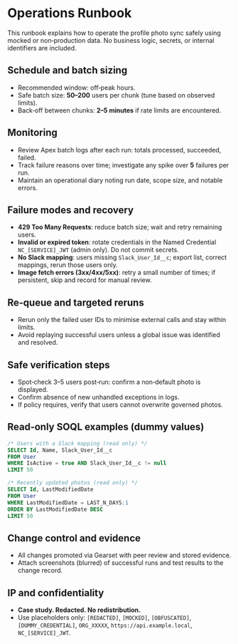 # Operations Runbook

This runbook explains how to operate the profile photo sync safely using mocked or non‑production data. No business logic, secrets, or internal identifiers are included.

## Schedule and batch sizing

* Recommended window: off‑peak hours.
* Safe batch size: **50–200** users per chunk (tune based on observed limits).
* Back‑off between chunks: **2–5 minutes** if rate limits are encountered.

## Monitoring

* Review Apex batch logs after each run: totals processed, succeeded, failed.
* Track failure reasons over time; investigate any spike over **5** failures per run.
* Maintain an operational diary noting run date, scope size, and notable errors.

## Failure modes and recovery

* **429 Too Many Requests**: reduce batch size; wait and retry remaining users.
* **Invalid or expired token**: rotate credentials in the Named Credential `NC_[SERVICE]_JWT` (admin only). Do not commit secrets.
* **No Slack mapping**: users missing `Slack_User_Id__c`; export list, correct mappings, rerun those users only.
* **Image fetch errors (3xx/4xx/5xx)**: retry a small number of times; if persistent, skip and record for manual review.

## Re‑queue and targeted reruns

* Rerun only the failed user IDs to minimise external calls and stay within limits.
* Avoid replaying successful users unless a global issue was identified and resolved.

## Safe verification steps

* Spot‑check 3–5 users post‑run: confirm a non‑default photo is displayed.
* Confirm absence of new unhandled exceptions in logs.
* If policy requires, verify that users cannot overwrite governed photos.

## Read‑only SOQL examples (dummy values)

```sql
/* Users with a Slack mapping (read only) */
SELECT Id, Name, Slack_User_Id__c
FROM User
WHERE IsActive = true AND Slack_User_Id__c != null
LIMIT 50

/* Recently updated photos (read only) */
SELECT Id, LastModifiedDate
FROM User
WHERE LastModifiedDate = LAST_N_DAYS:1
ORDER BY LastModifiedDate DESC
LIMIT 50
```

## Change control and evidence

* All changes promoted via Gearset with peer review and stored evidence.
* Attach screenshots (blurred) of successful runs and test results to the change record.

## IP and confidentiality

* **Case study. Redacted. No redistribution.**
* Use placeholders only: `[REDACTED]`, `[MOCKED]`, `[OBFUSCATED]`, `[DUMMY_CREDENTIAL]`, `ORG_XXXXX`, `https://api.example.local`, `NC_[SERVICE]_JWT`.
